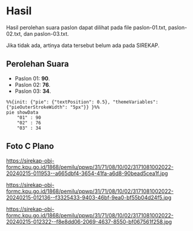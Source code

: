 # Hasil

Hasil perolehan suara paslon dapat dilihat pada file paslon-01.txt, paslon-02.txt, dan paslon-03.txt.

Jika tidak ada, artinya data tersebut belum ada pada SIREKAP.

## Perolehan Suara

 * Paslon 01: **90**.
 * Paslon 02: **76**.
 * Paslon 03: **34**.

```mermaid
%%{init: {"pie": {"textPosition": 0.5}, "themeVariables": {"pieOuterStrokeWidth": "5px"}} }%%
pie showData
    "01" : 90
    "02" : 76
    "03" : 34
```
## Foto C Plano

https://sirekap-obj-formc.kpu.go.id/1868/pemilu/ppwp/31/71/08/10/02/3171081002022-20240215-011953--a665dbf4-3654-41fa-a6d8-90bead5cea1f.jpg

https://sirekap-obj-formc.kpu.go.id/1868/pemilu/ppwp/31/71/08/10/02/3171081002022-20240215-012136--f3325433-9403-46bf-9ea0-bf55b04d24f5.jpg

https://sirekap-obj-formc.kpu.go.id/1868/pemilu/ppwp/31/71/08/10/02/3171081002022-20240215-012322--f8e8dd06-2069-4637-8550-bf067561f258.jpg
